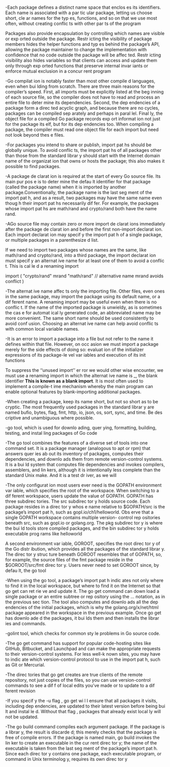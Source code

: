 -Each package defines a distinct name space that enclos es its identifiers. Each name is associated
with a par tic ular package, letting us choose short, cle ar names for the typ es, functions,
and so on that we use most often, without creating conflic ts with other par ts of the program

Packages also provide encapsulation by controlling which names are visible or exp orted
outside the package. Restr icting the visibility of package members hides the helper functions
and typ es behind the package’s API, allowing the package maintainer to change the implementation
with confidence that no code outside the package will be affec ted. Restr icting visibility
also hides variables so that clients can access and update them only through exp orted functions
that preserve internal invar iants or enforce mutual exclusion in a concur rent program

-Go compilat ion is notably faster than most other compile d languages, even
when bui lding from scratch. There are three main reasons for the compiler’s speed. First, all
imports must be explicitly listed at the beg inning of each source file, so the compiler does not
have to read and process an entire file to deter mine its dependencies. Second, the dep endencies
of a package form a direc ted acyclic graph, and because there are no cycles, packages can
be compiled sep arately and perhaps in paral lel. Final ly, the object file for a compiled Go package
records exp ort informat ion not just for the package its elf, but for its dep endencies too.
When compiling a package, the compiler must read one object file for each import but need
not look beyond thes e files.

-For packages you intend to share or publish, import pat hs should be globally unique. To avoid
conflic ts, the import pat hs of all packages other than those from the standard librar y should
start with the Internet domain name of the organizat ion that owns or hosts the package; this
also makes it possible to find packages.

-A package de clarat ion is required at the start of every Go source file. Its main pur pos e is to
deter mine the defau lt identifier for that package (called the package name) when it is imported
by another package.Conventionally, the package name is the last seg ment of the import pat h, and as a result, two
packages may have the same name even thoug h their import pat hs necessarily dif fer. For
example, the packages whose import pat hs are math/rand and crypto/rand both have the
name rand.

-AGo source file may contain zero or more import de clarat ions immediately after the package
de clarat ion and before the first non-import declarat ion. Each import declarat ion may specif y
the import pat h of a single package, or multiple packages in a parenthesize d list.

If we need to import two packages whose names are the same, like math/rand and
crypto/rand, into a third package, the import declarat ion must specif y an alternat ive name
for at least one of them to avoid a conflic t. This is cal le d a renaming import

import (
"crypto/rand"
mrand "math/rand" // alternative name mrand avoids conflict
)

-The alternat ive name affec ts only the importing file. Other files, even ones in the same package,
may import the package using its default name, or a dif ferent name.
A renaming import may be useful even when there is no conflic t. If the name of the imported
package is unwieldy, as is sometimes the cas e for automat ical ly generated code, an abbreviated
name may be more convenient. The same short name should be used consistently to avoid
conf usion. Choosing an alternat ive name can help avoid conflic ts with common local variable
names.

-It is an error to import a package into a file but not refer to the name it defines within that file.
However, on occ asion we must import a package merely for the side effects of doing so: evaluat
ion of the initializer expressions of its package-le vel var iables and execution of its init functions

To suppress the ‘‘unused import’’ er ror we would other wise encounter, we must
use a renaming import in which the alternat ive name is _, the blank identifier
**This is known as a blank import**. It is most often used to implement a compile-t ime
mechanism whereby the main program can enable optional features by blank-importing additional
packages.

-When creating a package, keep its name short, but not so short as to be cryptic. The most
frequently used packages in the standard librar y are named bufio, bytes, flag, fmt, http, io,
json, os, sort, sync, and time.
Be des criptive and unambiguous where possible.

-go tool, which is used for downlo ading, quer ying,
formatting, building, testing, and instal ling packages of Go code

-The go tool combines the features of a diverse set of tools into one command set. It is a package
manager (analogous to apt or rpm) that answers quer ies ab out its inventory of packages,
computes their dependencies, and downlo ads them from remote version-control systems. It is
a bui ld system that computes file dependencies and invokes compilers, assemblers, and lin kers,
although it is intentionally less complete than the standard Unix make. And it is a test
dr iver, as we will

-The only configurat ion most users ever need is the GOPATH environment var iable, which specifies
the root of the workspace. When switching to a dif ferent workspace, users update the
value of GOPATH.
GOPATH has three subdirec tories. The src subdirec tor y holds source code. Each package
resides in a direc tor y whos e name relative to $GOPATH/src is the package’s import pat h, such
as gopl.io/ch1/helloworld. Obs erve that a single GOPATH workspace contains multiple version-
control rep ositories beneath src, such as gopl.io or golang.org. The pkg subdirec tor y
is where the bui ld tools store compiled packages, and the bin subdirec tor y holds executable
prog rams like helloworld

A second environment var iable, GOROOT, specifies the root direc tor y of the Go distr ibution,
which provides all the packages of the standard librar y. The direc tor y struc ture beneath
GOROOT resembles that of GOPATH, so, for example, the source files of the fmt package reside in
the $GOROOT/src/fmt direc tor y. Users never need to set GOROOT since, by defau lt, the go tool


-When using the go tool, a package’s import pat h indic ates not only where to find it in the local
workspace, but where to find it on the Internet so that go get can ret rie ve and update it.
The go get command can down load a single package or an entire subtree or rep ository using
the ... notation, as in the previous sec tion. The tool also computes and downlo ads all the
dep endencies of the initial packages, which is why the golang.org/x/net/html package
appeared in the workspace in the previous example.
Once go get has downlo ade d the packages, it bui lds them and then installs the librar ies and
commands.

-golint tool, which checks for common sty le problems in Go source code.

-The go get command has support for popular code-hosting sites like GitHub, Bitbucket, and
Launchpad and can make the appropriate requests to their version-control systems. For less
well-k nown sites, you may have to indic ate which version-control protocol to use in the
import pat h, such as Git or Mercurial.

-The direc tories that go get creates are true clients of the remote repository, not just copies of
the files, so you can use version-control commands to see a dif f of local edits you’ve made or to
update to a dif ferent revision

-If you specif y the -u
flag , go get wi l l ensure that all packages it visits, including dep endencies,
are updated to their latest version before being bui lt and instal le d. Without that flag , packages
that already exist local ly will not be updated.

-The go build command compiles each argument package. If the package is a librar y, the
result is discarde d; this merely checks that the package is free of compile errors. If the package
is named main, go build invokes the lin ker to create an executable in the cur rent direc tor y;
the name of the executable is taken from the last seg ment of the package’s import pat h. Since each direc tor y contains one package, each executable program, or command in Unix terminolog
y, requires its own direc tor y



